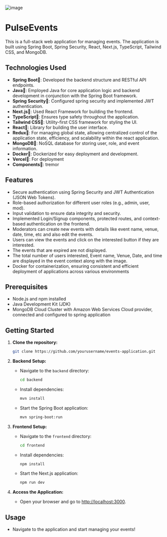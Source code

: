 ![image](https://github.com/hackerdud3/PulseEvents/assets/28582589/c9c33926-0392-4d7a-81fc-df00783d7764)
# PulseEvents

This is a full-stack web application for managing events. The application is built using Spring Boot, Spring Security, React, Next.js, TypeScript, Tailwind CSS, and MongoDB.

## Technologies Used
- **Spring Boot🚀**: Developed the backend structure and RESTful API endpoints.
- **Java🚀**: Employed Java for core application logic and backend development in conjunction with the Spring Boot framework.
- **Spring Security🚀**: Configured spring security and implemented JWT authentication.
- **Next.js🚀**: Used React Framework for building the frontend.
- **TypeScript🚀**: Ensures type safety throughout the application.
- **Tailwind CSS🚀**: Utility-first CSS framework for styling the UI.
- **React🚀**: Library for building the user interface.
- **Redux🚀**: For managing global state, allowing centralized control of the application state, efficiency, and scalability within the react application.
- **MongoDB🚀**: NoSQL database for storing user, role, and event information.
- **Docker🚀**: Dockerized for easy deployment and development.
- **Vercel🚀**: For deployment
- **Components🚀**: tremor

## Features
- Secure authentication using Spring Security and JWT Authentication (JSON Web Tokens).
- Role-based authorization for different user roles (e.g., admin, user, mod).
- Input validation to ensure data integrity and security.
- Implemented Login/Signup components, protected routes, and context-based authentication on the frontend.
- Moderators can create new events with details like event name, venue, date, time, etc and also edit the events.
- Users can view the events and click on the interested button if they are interested.
- The events that are expired are not displayed.
- The total number of users interested, Event name, Venue, Date, and time are displayed in the event context along with the image.
- Docker for containerization, ensuring consistent and efficient deployment of applications across various environments



## Prerequisites

- Node.js and npm installed
- Java Development Kit (JDK)
- MongoDB Cloud Cluster with Amazon Web Services Cloud provider, connected and configured to spring application 

## Getting Started

1. **Clone the repository:**

    ```bash
    git clone https://github.com/yourusername/events-application.git
    ```

2. **Backend Setup:**

   - Navigate to the `backend` directory:

     ```bash
     cd backend
     ```

   - Install dependencies:

     ```bash
     mvn install
     ```

   - Start the Spring Boot application:

     ```bash
     mvn spring-boot:run
     ```

3. **Frontend Setup:**

   - Navigate to the `frontend` directory:

     ```bash
     cd frontend
     ```

   - Install dependencies:

     ```bash
     npm install
     ```

   - Start the Next.js application:

     ```bash
     npm run dev
     ```

4. **Access the Application:**

   - Open your browser and go to [http://localhost:3000](http://localhost:3000).

## Usage

- Navigate to the application and start managing your events!
